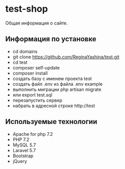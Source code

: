 # test-shop
Общая информация о сайте.
## Информация по установке
- cd domains
- git clone https://github.com/ReginaYashina/test.git
- cd test
- composer self-update
- composer install
- создать базу с именем проекта test
- создать файл .env из файла .env example
- выполнить миграции php artisan migrate 
- или export test.sql
- перезапустить сервер
- набрать в адресной строке http://test
## Используемые технологии
- Apache for php 7.2
- PHP 7.2
- MySQL 5.7
- Laravel 5.7
- Bootstrap
- jQuery

